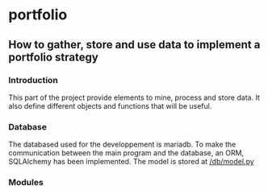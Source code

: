 # portfolio
## How to gather, store and use data to implement a portfolio strategy
### Introduction
This part of the project provide elements to mine, process and store data. It also define different objects and functions that will be useful.
### Database
The databased used for the developpement is mariadb. To make the communication between the main program and the database, an ORM, SQLAlchemy has been implemented. The model is stored at [/db/model.py](https://github.com/blondelg/portfolio_server/blob/master/db/model.py)
### Modules
